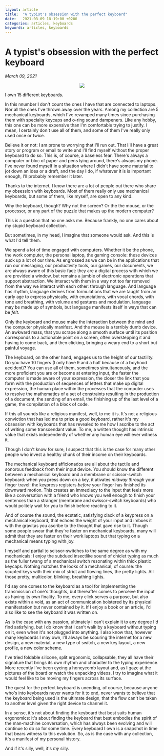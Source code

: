 ```yaml
---
layout: article
title:  "A typist's obsession with the perfect keyboard"
date:   2021-03-09 18:19:00 +0200
categories: articles, keyboards
keywords: articles, keyboards
---
```


# A typist's obsession with the perfect keyboard

_March 09, 2021_

<center><img src="{{ 'images/keyboard1.jpg' | relative_url }}"></center>

I own 15 different keyboards.

In this nnumber I don't count the ones I have that are connected to laptops. Nor all the ones I've thrown away  over the years. Among my collection are 5 mechanical keyboards, which I've revamped many times since purchasing them with specialty keycaps and o-ring sound dampeners. Like any hobby, this one can be more expensive than I'm comfortable trying to justify. I mean, I certainly don't use all of them, and some of them I've really only used once or twice.

Believe it or not: I am prone to worrying that I'll run out. That I'll have a great story or program or email to write and I'll find myself without the proper keyboard to do so. This is, of course, a baseless fear. There's always a computer or bloc of paper and pens lying around, there's always my phone. I've never found myself in a situation where I didn't have some material to jot down an idea or a draft, and the day I do, if whatever it is is important enough, I'll probably remember it later.

Thanks to the internet, I know there are a lot of people out there who share my obsession with keyboards. Most of them really only use mechanical keyboards, but some of them, like myself, are open to any kind.

Why the keyboard, though? Why not the screen? Or the the mouse, or the processor, or any part of the puzzle that makes up the modern computer?

This is a question that no one asks me. Because frankly, no one cares about my stupid keyboard collection.

But sometimes, in my head, I imagine that someone would ask. And this is what I'd tell them.

We spend a lot of time engaged with computers. Whether it be the phone, the work computer, the personal laptop, the gaming console: these devices suck up a lot of our time. As engrossed as we can be in the applications that run our messaging, our productivity tools, our games, our documents, we are always aware of this basic fact: they are a digital process with which we are provided a window, but remains a jumble of electronic operations that support abstraction. We interact with them in a way not too far removed from the way we interact with each other: through language. And language has rhythm, language derives from formulations that we are taught from an early age to express physically, with enunciations, with vocal chords, with tone and breathing, with volume and gestures and modulation. language may be made up of symbols, but language manifests itself in ways that can be _felt_.

Only the keyboard and mouse make the interaction between the mind and the computer physically manifest. And the mouse is a terribly dumb device. An awkward mass, that you scrape along a smooth surface until its position corresponds to a actionable point on a screen, often overstepping it and having to come back, and then clicking, bringing a weary end to a short but painful voyage.

The keyboard, on the other hand, engages us to the height of our tactility. Do you have 10 fingers (I only have 9 and a half because of a boyhood accident)? You can use all of them, sometimes simultaneously, and the more proficient you are or become at entering input, the faster the computer is made aware of your expression, the closer the link that you form with the production of sequences of letters that make up digital expression, the human place within the processes that the computer uses to resolve the mathematics of a set of constraints resulting in the production of a document, the sending of an email, the finishing up of the last level of a game, the compilation of a block of code.

If this all sounds like a religious manifest, well, to me it is. It's not a religious conviction that has led me to prize a good keyboard, rather it's my obsession with keyboards that has revealed to me how I ascribe to the act of writing some transcendant value. To me, a written thought has intrinsic value that exists independently of whether any human eye will ever witness it.

Though I don't know for sure, I suspect that this is the case for many other people who invest a healthy chunk of their income on their keyboards.

The mechanical keyboard afficionados are all about the tactile and sonorous feedback from their input device. You should know the different between a mechanical keyboard and a membrane or scissor-switch keyboard: when you press down on a key, it ativates _midway through_ your finger travel: the keypress registers _before_ your finger has finished its downward motion. This creates an immediacy to the input that feels more like a conversation with a friend who knows you well enough to finish your sentences than a stranger (membrane and swissor-switch keyboards) who would politely wait for you to finish before reacting to it.

And of course the sound, the ecstatic, satisfying clack of a keypress on a mechanical keyboard, that echoes the weight of your input and imbues it with the gravitas you ascribe to the thought that gave rise to it. Though some people swear that they're faster on mechanical keyboards, many will admit that they are faster on their work laptops but that typing on a mechanical means typing with joy.

I myself and partial to scissor-switches to the same degree as with my mechanicals: I enjoy the subdued insectlike sound of chiclet typing as much as the fuller twang of a mechanical switch resonating within thick plastic keycaps. Nothing matches the looks of a mechanical, of course: the scupted keys with their mix of strict and flowing lines, the pretty lights. All those pretty, multicolor, blinking, breathing lights. 

I'd say one comes to the keyboard as a tool for implementing the transmission of one's thoughts, but thereafter comes to perceive the input as having its own finality. To me, every click serves a purpose, but also exists within a void, as an act of communication bolstered by its physical manifestation but never contained by it. If I enjoy a book or an article, I'd also like to see the keyboard it was written on.

As is the case with any passion, ultimately I can't explain it to any degree I'd find satisfying, but I do know that I can't walk by a keyboard without typing on it, even when it's not plugged into anything. I also know that, however many keyboards I may own, I'll always be scouring the internet for a new design, a new material, a new type of switch, a new key layout, a new profile, a new color scheme.

I've tried foldable silicone, split ergonomic, collapsable, they all have their signature that brings its own rhythm and character to the typing experience. More recently I've been eyeing a honeycomb layout and, as I gaze at the pictures of the board or watch the unpacking videos, I try to imagine what it would feel like to be moving my fingers across its surface.

The quest for the perfect keyboard is unending, of course, because anyone who's into keyboards never wants for it to end, never wants to believe that the keyboard being used is the ultimate design, that the flow can't be taken to another level given the right device to channel it.

In a sense, it's not about finding the keyboard that best suits human ergonomics: it's about finding the keyboard that best embodies the spirit of the man-machine conversation, which has always been evolving and will continue to do so for some time. Every keyboard I own is a snapshot in time that bears witness to this evolution. So, as is the case with any collection, it's a manifest of my personal history.

And if it's silly, well, it's _my_ silly.